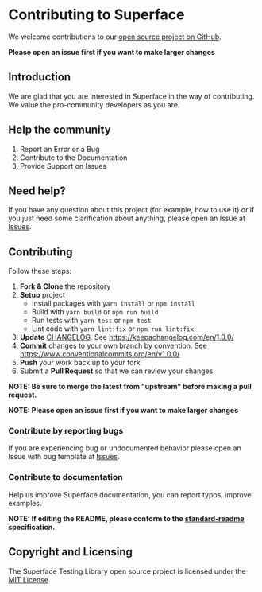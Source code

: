 # Contributing to Superface

We welcome contributions to our [open source project on GitHub](https://github.com/superfaceai/testing-lib).

**Please open an issue first if you want to make larger changes**

## Introduction

We are glad that you are interested in Superface in the way of contributing. We value the pro-community developers as you are.

## Help the community

1) Report an Error or a Bug
2) Contribute to the Documentation
3) Provide Support on Issues

## Need help?

If you have any question about this project (for example, how to use it) or if you just need some clarification about anything, please open an Issue at [Issues](https://github.com/superfaceai/testing-lib/issues).

## Contributing

Follow these steps:

1. **Fork & Clone** the repository  
2. **Setup** project
   - Install packages with `yarn install` or `npm install`
   - Build with `yarn build` or `npm run build`
   - Run tests with `yarn test` or `npm test`
   - Lint code with `yarn lint:fix` or `npm run lint:fix`
3. **Update** [CHANGELOG](CHANGELOG.md). See https://keepachangelog.com/en/1.0.0/
4. **Commit** changes to your own branch by convention. See https://www.conventionalcommits.org/en/v1.0.0/
5. **Push** your work back up to your fork  
6. Submit a **Pull Request** so that we can review your changes

**NOTE: Be sure to merge the latest from "upstream" before making a pull request.**

**NOTE: Please open an issue first if you want to make larger changes**

### Contribute by reporting bugs

If you are experiencing bug or undocumented behavior please open an Issue with bug template at [Issues](https://github.com/superfaceai/testing-lib/issues).

### Contribute to documentation

Help us improve Superface documentation, you can report typos, improve examples.

**NOTE: If editing the README, please conform to the [standard-readme](https://github.com/RichardLitt/standard-readme) specification.**

## Copyright and Licensing

The Superface Testing Library  open source project is licensed under the [MIT License](LICENSE).
